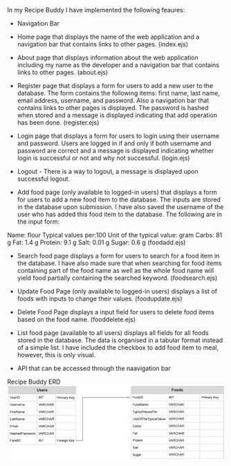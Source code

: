 In my Recipe Buddy I have implemented the following feaures:

- Navigation Bar

- Home page that displays the name of the web application and a navigation bar that contains links to other pages.
(index.ejs)

- About page that displays information about the web application including my name as the developer and a navigation bar that contains links to other pages.
(about.ejs)

- Register page that displays a form for users to add a new user to the database. The form contains the following items: first name, last name, email address, username, and password. Also a navigation bar that contains links to other pages is displayed. The password is hashed when stored and a message is displayed indicating that add operation has been done.
(register.ejs)

- Login page that displays a form for users to login using their username and password. Users are logged in if and only if both username and password are correct and a message is displayed indicating whether login is successful or not and why not successful.
(login.ejs)

- Logout - There is a way to logout, a message is displayed upon successful logout.

- Add food page (only available to logged-in users) that displays a form for users to add a new food item to the database. The inputs are stored in the database upon submission. I have also saved the username of the user who has added this food item to the database. The following are in the input form:

Name: flour
Typical values per:100
Unit of the typical value: gram
Carbs: 81 g
Fat: 1.4 g
Protein: 9.1 g
Salt: 0.01 g
Sugar: 0.6 g
(foodadd.ejs)

- Search food page displays a form for users to search for a food item in the database. I have also made sure that when searching for food items containing part of the food name as well as the whole food name will yield food partially containing the searched keyword.
(foodsearch.ejs)

- Update Food Page (only available to logged-in users) displays a list of foods with inputs to change their values.
(foodupdate.ejs)

- Delete Food Page displays a input field for users to delete food items based on the food name.
(fooddelete.ejs)

- List food page (available to all users) displays all fields for all foods stored in the database. The data is organised in a tabular format instead of a simple list. I have included the checkbox to add food item to meal, however, this is only visual.

- API that can be accessed through the naavigation bar

Recipe Buddy ERD
![Alt text](/documentation/ERD.png "Recipe Buddy ERD")